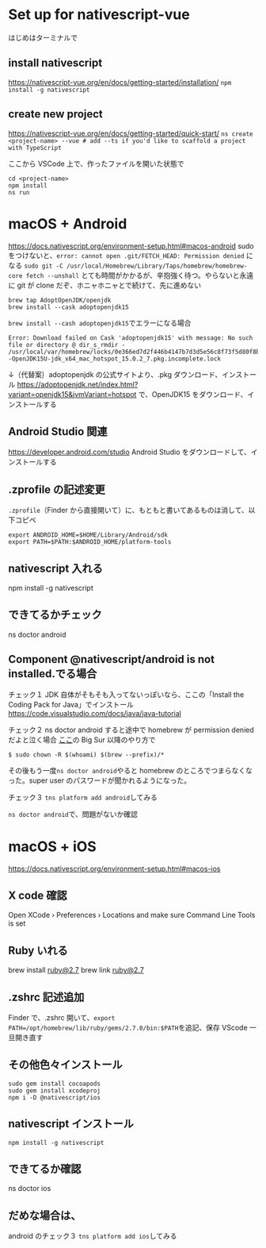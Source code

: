 # Set up for nativescript-vue

<!-- TERMINALうごかなくなったら、ctrl+C -->

はじめはターミナルで

## install nativescript

https://nativescript-vue.org/en/docs/getting-started/installation/
`npm install -g nativescript`

## create new project

https://nativescript-vue.org/en/docs/getting-started/quick-start/
`ns create <project-name> --vue # add --ts if you'd like to scaffold a project with TypeScript`

ここから VSCode 上で、作ったファイルを開いた状態で

```
cd <project-name>
npm install
ns run
```

# macOS + Android

https://docs.nativescript.org/environment-setup.html#macos-android
sudo をつけないと、`error: cannot open .git/FETCH_HEAD: Permission denied` になる
`sudo git -C /usr/local/Homebrew/Library/Taps/homebrew/homebrew-core fetch --unshall`
とても時間がかかるが、辛抱強く待つ。やらないと永遠に git が clone だぞ、ホニャホニャとで続けて、先に進めない

```
brew tap AdoptOpenJDK/openjdk
brew install --cask adoptopenjdk15
```

`brew install --cash adoptopenjdk15`でエラーになる場合

```
Error: Download failed on Cask 'adoptopenjdk15' with message: No such file or directory @ dir_s_rmdir - /usr/local/var/homebrew/locks/0e366ed7d2f446b4147b7d3d5e56c8f73f5d80f8b52b5e9831e68029090ff5a5--OpenJDK15U-jdk_x64_mac_hotspot_15.0.2_7.pkg.incomplete.lock
```

↓（代替案｝adoptopenjdk の公式サイトより、.pkg ダウンロード、インストール
https://adoptopenjdk.net/index.html?variant=openjdk15&jvmVariant=hotspot
で、OpenJDK15 をダウンロード、インストールする

## Android Studio 関連

https://developer.android.com/studio
Android Studio をダウンロードして、インストールする

## .zprofile の記述変更

`.zprofile`（Finder から直接開いて）に、もともと書いてあるものは消して、以下コピペ

```
export ANDROID_HOME=$HOME/Library/Android/sdk
export PATH=$PATH:$ANDROID_HOME/platform-tools
```

## nativescript 入れる

npm install -g nativescript

## できてるかチェック

ns doctor android

## Component @nativescript/android is not installed.でる場合

チェック１
JDK 自体がそもそも入ってないっぽいなら、ここの「Install the Coding Pack for Java」でインストール
https://code.visualstudio.com/docs/java/java-tutorial

チェック２
ns doctor android すると途中で homebrew が permission denied だよと泣く場合
[ここ](https://stackoverflow.com/questions/16432071/how-to-fix-homebrew-permissions)の Big Sur 以降のやり方で

```
$ sudo chown -R $(whoami) $(brew --prefix)/*
```

その後もう一度`ns doctor android`やると homebrew のところでつまらなくなった。super user のパスワードが聞かれるようになった。

チェック３
`tns platform add android`してみる

`ns doctor android`で、問題がないか確認

# macOS + iOS

https://docs.nativescript.org/environment-setup.html#macos-ios

## X code 確認

Open XCode › Preferences › Locations and make sure Command Line Tools is set

## Ruby いれる

brew install ruby@2.7
brew link ruby@2.7

## .zshrc 記述追加

Finder で、.zshrc 開いて、`export PATH=/opt/homebrew/lib/ruby/gems/2.7.0/bin:$PATH`を追記、保存
VScode 一旦開き直す

## その他色々インストール

```
sudo gem install cocoapods
sudo gem install xcodeproj
npm i -D @nativescript/ios
```

## nativescript インストール

```
npm install -g nativescript
```

## できてるか確認

ns doctor ios

## だめな場合は、

android のチェック３
`tns platform add ios`してみる
